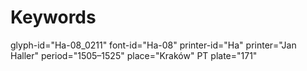 # Keywords
glyph-id="Ha-08_0211"
font-id="Ha-08"
printer-id="Ha"
printer="Jan Haller"
period="1505–1525"
place="Kraków"
PT plate="171"
